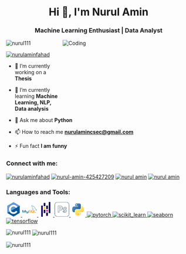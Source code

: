 <h1 align="center">Hi 👋, I'm Nurul Amin</h1>
<h3 align="center">Machine Learning Enthusiast | Data Analyst</h3>
<img align="right" alt="Coding" height="200"width="350" src="https://images.pexels.com/photos/12899140/pexels-photo-12899140.jpeg?auto=compress&cs=tinysrgb&w=600">

<p align="left"> <img src="https://komarev.com/ghpvc/?username=nurul111&label=Profile%20views&color=0e75b6&style=flat" alt="nurul111" /> </p>

<p align="left"> <a href="https://twitter.com/nurulaminfahad" target="blank"><img src="https://img.shields.io/twitter/follow/nurulaminfahad?logo=twitter&style=for-the-badge" alt="nurulaminfahad" /></a> </p>

- 🔭 I’m currently working on a **Thesis**

- 🌱 I’m currently learning **Machine Learning, NLP, Data analysis**

- 💬 Ask me about **Python**

- 📫 How to reach me **nurulamincsec@gmail.com**

- ⚡ Fun fact **I am funny**

<h3 align="left">Connect with me:</h3>
<p align="left">
<a href="https://twitter.com/nurulaminfahad" target="blank"><img align="center" src="https://raw.githubusercontent.com/rahuldkjain/github-profile-readme-generator/master/src/images/icons/Social/twitter.svg" alt="nurulaminfahad" height="30" width="40" /></a>
<a href="https://linkedin.com/in/nurul-amin-425427209" target="blank"><img align="center" src="https://raw.githubusercontent.com/rahuldkjain/github-profile-readme-generator/master/src/images/icons/Social/linked-in-alt.svg" alt="nurul-amin-425427209" height="30" width="40" /></a>
<a href="https://kaggle.com/nurul amin" target="blank"><img align="center" src="https://raw.githubusercontent.com/rahuldkjain/github-profile-readme-generator/master/src/images/icons/Social/kaggle.svg" alt="nurul amin" height="30" width="40" /></a>
<a href="https://fb.com/nurul amin" target="blank"><img align="center" src="https://raw.githubusercontent.com/rahuldkjain/github-profile-readme-generator/master/src/images/icons/Social/facebook.svg" alt="nurul amin" height="30" width="40" /></a>
</p>

<h3 align="left">Languages and Tools:</h3>
<p align="left"> <a href="https://www.cprogramming.com/" target="_blank" rel="noreferrer"> <img src="https://raw.githubusercontent.com/devicons/devicon/master/icons/c/c-original.svg" alt="c" width="40" height="40"/> </a> <a href="https://www.mysql.com/" target="_blank" rel="noreferrer"> <img src="https://raw.githubusercontent.com/devicons/devicon/master/icons/mysql/mysql-original-wordmark.svg" alt="mysql" width="40" height="40"/> </a> <a href="https://pandas.pydata.org/" target="_blank" rel="noreferrer"> <img src="https://raw.githubusercontent.com/devicons/devicon/2ae2a900d2f041da66e950e4d48052658d850630/icons/pandas/pandas-original.svg" alt="pandas" width="40" height="40"/> </a> <a href="https://www.photoshop.com/en" target="_blank" rel="noreferrer"> <img src="https://raw.githubusercontent.com/devicons/devicon/master/icons/photoshop/photoshop-line.svg" alt="photoshop" width="40" height="40"/> </a> <a href="https://www.python.org" target="_blank" rel="noreferrer"> <img src="https://raw.githubusercontent.com/devicons/devicon/master/icons/python/python-original.svg" alt="python" width="40" height="40"/> </a> <a href="https://pytorch.org/" target="_blank" rel="noreferrer"> <img src="https://www.vectorlogo.zone/logos/pytorch/pytorch-icon.svg" alt="pytorch" width="40" height="40"/> </a> <a href="https://scikit-learn.org/" target="_blank" rel="noreferrer"> <img src="https://upload.wikimedia.org/wikipedia/commons/0/05/Scikit_learn_logo_small.svg" alt="scikit_learn" width="40" height="40"/> </a> <a href="https://seaborn.pydata.org/" target="_blank" rel="noreferrer"> <img src="https://seaborn.pydata.org/_images/logo-mark-lightbg.svg" alt="seaborn" width="40" height="40"/> </a> <a href="https://www.tensorflow.org" target="_blank" rel="noreferrer"> <img src="https://www.vectorlogo.zone/logos/tensorflow/tensorflow-icon.svg" alt="tensorflow" width="40" height="40"/> </a> </p>

<p><img align="left" src="https://github-readme-stats.vercel.app/api/top-langs?username=nurul111&show_icons=true&locale=en&layout=compact" alt="nurul111" /></p>

<p>&nbsp;<img align="center" src="https://github-readme-stats.vercel.app/api?username=nurul111&show_icons=true&locale=en" alt="nurul111" /></p>

<p><img align="center" src="https://github-readme-streak-stats.herokuapp.com/?user=nurul111&" alt="nurul111" /></p>
